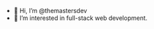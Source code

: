- 👋 Hi, I’m @themastersdev
- 👀 I’m interested in full-stack web development.

<!---
themastersdev/themastersdev is a ✨ special ✨ repository because its `README.md` (this file) appears on your GitHub profile.
You can click the Preview link to take a look at your changes.
--->
